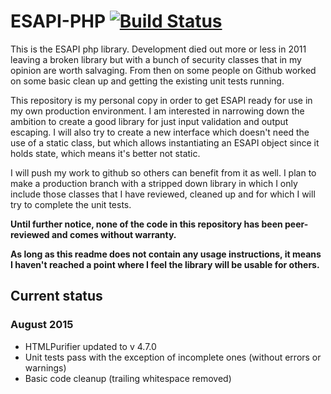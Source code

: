 # ESAPI-PHP [![Build Status](https://travis-ci.org/najamelan/PHP-ESAPI.svg?branch=develop)](https://travis-ci.org/najamelan/PHP-ESAPI?branch=develop)

This is the ESAPI php library. Development died out more or less in 2011 leaving a broken library but with a bunch of security classes that in my opinion are worth salvaging. From then on some people on Github worked on some basic clean up and getting the existing unit tests running.

This repository is my personal copy in order to get ESAPI ready for use in my own production environment. I am interested in narrowing down the ambition to create a good library for just input validation and output escaping. I will also try to create a new interface which doesn't need the use of a static class, but which allows instantiating an ESAPI object since it holds state, which means it's better not static.

I will push my work to github so others can benefit from it as well. I plan to make a production branch with a stripped down library in which I only include those classes that I have reviewed, cleaned up and for which I will try to complete the unit tests.

**Until further notice, none of the code in this repository has been peer-reviewed and comes without warranty.**

**As long as this readme does not contain any usage instructions, it means I haven't reached a point where I feel the library will be usable for others.**

## Current status

### August 2015

- HTMLPurifier updated to v 4.7.0
- Unit tests pass with the exception of incomplete ones (without errors or warnings)
- Basic code cleanup (trailing whitespace removed)
